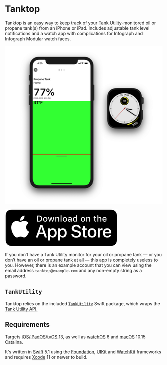 # Tanktop

Tanktop is an easy way to keep track of your [Tank Utility](https://www.tankutility.com)-monitored oil or propane tank(s) from an iPhone or iPad. Includes adjustable tank level notifications and a watch app with complications for Infograph and Infograph Modular watch faces.

![](Tanktop/Tanktop.png)

[![Download on the App Store](Tanktop/App.svg)](https://itunes.apple.com/app/id1452241428)

If you don’t have a Tank Utility monitor for your oil or propane tank — or you don’t have an oil or propane tank at all — this app is completely useless to you. However, there is an example account that you can view using the email address `tanktop@example.com` and any non-empty string as a password.

## `TankUtility`

Tanktop relies on the included [`TankUtility`](TankUtility) Swift package, which wraps the [Tank Utility API.](http://apidocs.tankutility.com) 

## Requirements

Targets [iOS](https://developer.apple.com/ios)/[iPadOS](https://developer.apple.com/ipad)/[tvOS ](https://developer.apple.com/tvos) 13, as well as [watchOS](https://developer.apple.com/watchos) 6 and [macOS](https://developer.apple.com/macos) 10.15 Catalina.

It's written in [Swift](https://developer.apple.com/documentation/swift) 5.1 using the [Foundation](https://developer.apple.com/documentation/foundation), [UIKit](https://developer.apple.com/documentation/uikit) and [WatchKit](https://developer.apple.com/documentation/watchkit) frameworks and requires [Xcode](https://developer.apple.com/xcode) 11 or newer to build.
